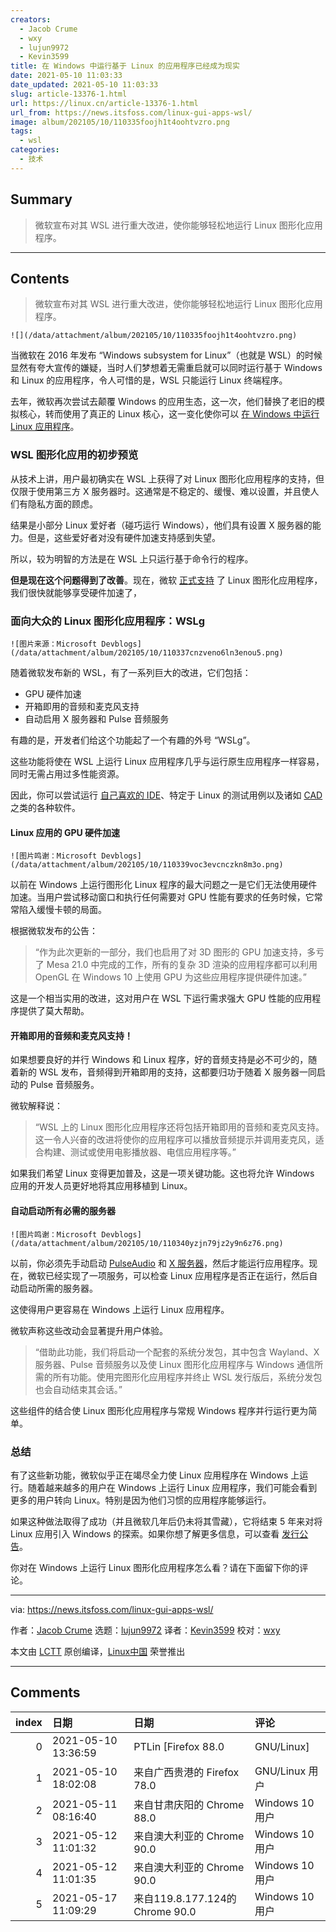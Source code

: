 ```yaml
---
creators:
  - Jacob Crume
  - wxy
  - lujun9972
  - Kevin3599
title: 在 Windows 中运行基于 Linux 的应用程序已经成为现实
date: 2021-05-10 11:03:33
date_updated: 2021-05-10 11:03:33
slug: article-13376-1.html
url: https://linux.cn/article-13376-1.html
url_from: https://news.itsfoss.com/linux-gui-apps-wsl/
image: album/202105/10/110335foojh1t4oohtvzro.png
tags:
  - wsl
categories:
  - 技术
---
```


## Summary

> 微软宣布对其 WSL 进行重大改进，使你能够轻松地运行 Linux 图形化应用程序。

***

<!-- more -->

## Contents

> 
> 微软宣布对其 WSL 进行重大改进，使你能够轻松地运行 Linux 图形化应用程序。
> 
> 
> 

`![](/data/attachment/album/202105/10/110335foojh1t4oohtvzro.png)`

当微软在 2016 年发布 “Windows subsystem for Linux”（也就是 WSL）的时候显然有夸大宣传的嫌疑，当时人们梦想着无需重启就可以同时运行基于 Windows 和 Linux 的应用程序，令人可惜的是，WSL 只能运行 Linux 终端程序。

去年，微软再次尝试去颠覆 Windows 的应用生态，这一次，他们替换了老旧的模拟核心，转而使用了真正的 Linux 核心，这一变化使你可以 [在 Windows 中运行 Linux 应用程序](https://itsfoss.com/run-linux-apps-windows-wsl/)。

### WSL 图形化应用的初步预览

从技术上讲，用户最初确实在 WSL 上获得了对 Linux 图形化应用程序的支持，但仅限于使用第三方 X 服务器时。这通常是不稳定的、缓慢、难以设置，并且使人们有隐私方面的顾虑。

结果是小部分 Linux 爱好者（碰巧运行 Windows），他们具有设置 X 服务器的能力。但是，这些爱好者对没有硬件加速支持感到失望。

所以，较为明智的方法是在 WSL 上只运行基于命令行的程序。

**但是现在这个问题得到了改善**。现在，微软 [正式支持](https://devblogs.microsoft.com/commandline/the-initial-preview-of-gui-app-support-is-now-available-for-the-windows-subsystem-for-linux-2/) 了 Linux 图形化应用程序，我们很快就能够享受硬件加速了，

### 面向大众的 Linux 图形化应用程序：WSLg

`![图片来源：Microsoft Devblogs](/data/attachment/album/202105/10/110337cnzveno6ln3enou5.png)`

随着微软发布新的 WSL，有了一系列巨大的改进，它们包括：

* GPU 硬件加速
* 开箱即用的音频和麦克风支持
* 自动启用 X 服务器和 Pulse 音频服务

有趣的是，开发者们给这个功能起了一个有趣的外号 “WSLg”。

这些功能将使在 WSL 上运行 Linux 应用程序几乎与运行原生应用程序一样容易，同时无需占用过多性能资源。

因此，你可以尝试运行 [自己喜欢的 IDE](https://itsfoss.com/best-modern-open-source-code-editors-for-linux/)、特定于 Linux 的测试用例以及诸如 [CAD](https://itsfoss.com/cad-software-linux/) 之类的各种软件。

#### Linux 应用的 GPU 硬件加速

`![图片鸣谢：Microsoft Devblogs](/data/attachment/album/202105/10/110339voc3evcnczkn8m3o.png)`

以前在 Windows 上运行图形化 Linux 程序的最大问题之一是它们无法使用硬件加速。当用户尝试移动窗口和执行任何需要对 GPU 性能有要求的任务时候，它常常陷入缓慢卡顿的局面。

根据微软发布的公告：

> 
> “作为此次更新的一部分，我们也启用了对 3D 图形的 GPU 加速支持，多亏了 Mesa 21.0 中完成的工作，所有的复杂 3D 渲染的应用程序都可以利用 OpenGL 在 Windows 10 上使用 GPU 为这些应用程序提供硬件加速。”
> 
> 
> 

这是一个相当实用的改进，这对用户在 WSL 下运行需求强大 GPU 性能的应用程序提供了莫大帮助。

#### 开箱即用的音频和麦克风支持！

如果想要良好的并行 Windows 和 Linux 程序，好的音频支持是必不可少的，随着新的 WSL 发布，音频得到开箱即用的支持，这都要归功于随着 X 服务器一同启动的 Pulse 音频服务。

微软解释说：

> 
> “WSL 上的 Linux 图形化应用程序还将包括开箱即用的音频和麦克风支持。这一令人兴奋的改进将使你的应用程序可以播放音频提示并调用麦克风，适合构建、测试或使用电影播放器、电信应用程序等。”
> 
> 
> 

如果我们希望 Linux 变得更加普及，这是一项关键功能。这也将允许 Windows 应用的开发人员更好地将其应用移植到 Linux。

#### 自动启动所有必需的服务器

`![图片鸣谢：Microsoft Devblogs](/data/attachment/album/202105/10/110340yzjn79jz2y9n6z76.png)`

以前，你必须先手动启动 [PulseAudio](https://www.freedesktop.org/wiki/Software/PulseAudio/) 和 [X 服务器](https://x.org/wiki/)，然后才能运行应用程序。现在，微软已经实现了一项服务，可以检查 Linux 应用程序是否正在运行，然后自动启动所需的服务器。

这使得用户更容易在 Windows 上运行 Linux 应用程序。

微软声称这些改动会显著提升用户体验。

> 
> “借助此功能，我们将启动一个配套的系统分发包，其中包含 Wayland、X 服务器、Pulse 音频服务以及使 Linux 图形化应用程序与 Windows 通信所需的所有功能。使用完图形化应用程序并终止 WSL 发行版后，系统分发包也会自动结束其会话。”
> 
> 
> 

这些组件的结合使 Linux 图形化应用程序与常规 Windows 程序并行运行更为简单。

### 总结

有了这些新功能，微软似乎正在竭尽全力使 Linux 应用程序在 Windows 上运行。随着越来越多的用户在 Windows 上运行 Linux 应用程序，我们可能会看到更多的用户转向 Linux。特别是因为他们习惯的应用程序能够运行。

如果这种做法取得了成功（并且微软几年后仍未将其雪藏），它将结束 5 年来对将 Linux 应用引入 Windows 的探索。如果你想了解更多信息，可以查看 [发行公告](https://blogs.windows.com/windows-insider/2021/04/21/announcing-windows-10-insider-preview-build-21364/)。

你对在 Windows 上运行 Linux 图形化应用程序怎么看？请在下面留下你的评论。

---

via: <https://news.itsfoss.com/linux-gui-apps-wsl/>

作者：[Jacob Crume](https://news.itsfoss.com/author/jacob/) 选题：[lujun9972](https://github.com/lujun9972) 译者：[Kevin3599](https://github.com/Kevin3599) 校对：[wxy](https://github.com/wxy)

本文由 [LCTT](https://github.com/LCTT/TranslateProject) 原创编译，[Linux中国](https://linux.cn/) 荣誉推出

***

## Comments

|   index | 日期                | 日期                                            | 评论                                                                                             |
|--------:|:--------------------|:------------------------------------------------|:-------------------------------------------------------------------------------------------------|
|       0 | 2021-05-10 13:36:59 | PTLin [Firefox 88.0|GNU/Linux]                  | 这个整好的话估计Linux桌面就更没什么活路了，微软真的有一手。                                      |
|       1 | 2021-05-10 18:02:08 | 来自广西贵港的 Firefox 78.0|GNU/Linux 用户      | 然而我拿到新机器的第一件事就是删除WINDOWS然后安装LINUX，实在不懂微软为何要这么费力的搞这项新发明 |
|       2 | 2021-05-11 08:16:40 | 来自甘肃庆阳的 Chrome 88.0|Windows 10 用户      | 看来最终还是Microsoft统一了Linux桌面……                                                           |
|       3 | 2021-05-12 11:01:32 | 来自澳大利亚的 Chrome 90.0|Windows 10 用户      | 给windows用户多一种选择呗                                                                        |
|       4 | 2021-05-12 11:01:35 | 来自澳大利亚的 Chrome 90.0|Windows 10 用户      | 给windows用户多一种选择呗                                                                        |
|       5 | 2021-05-17 11:09:29 | 来自119.8.177.124的 Chrome 90.0|Windows 10 用户 | 需求是多样化的，这个解决方案覆盖面最完美。                                                       |
